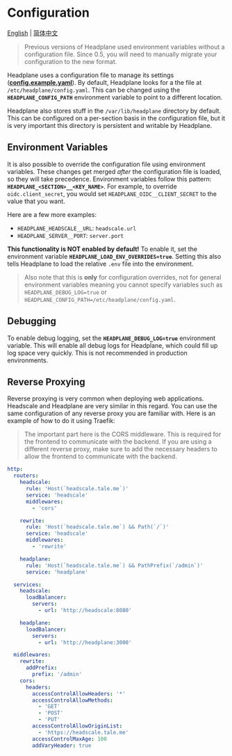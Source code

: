 # Configuration

[English](Configuration.md) | [简体中文](Configuration.zh-CN.md)
> Previous versions of Headplane used environment variables without a configuration file.
> Since 0.5, you will need to manually migrate your configuration to the new format.

Headplane uses a configuration file to manage its settings
([**config.example.yaml**](../config.example.yaml)). By default, Headplane looks
for a the file at `/etc/headplane/config.yaml`. This can be changed using the
**`HEADPLANE_CONFIG_PATH`** environment variable to point to a different location.

Headplane also stores stuff in the `/var/lib/headplane` directory by default.
This can be configured on a per-section basis in the configuration file, but
it is very important this directory is persistent and writable by Headplane.

## Environment Variables
It is also possible to override the configuration file using environment variables.
These changes get merged *after* the configuration file is loaded, so they will take precedence.
Environment variables follow this pattern: **`HEADPLANE_<SECTION>__<KEY_NAME>`**.
For example, to override `oidc.client_secret`, you would set `HEADPLANE_OIDC__CLIENT_SECRET`
to the value that you want.

Here are a few more examples:

- `HEADPLANE_HEADSCALE__URL`: `headscale.url`
- `HEADPLANE_SERVER__PORT`: `server.port`

**This functionality is NOT enabled by default!**
To enable it, set the environment variable **`HEADPLANE_LOAD_ENV_OVERRIDES=true`**.
Setting this also tells Headplane to load the relative `.env` file into the environment.
> Also note that this is **only** for configuration overrides, not for general
> environment variables meaning you cannot specify variables such as
> `HEADPLANE_DEBUG_LOG=true` or `HEADPLANE_CONFIG_PATH=/etc/headplane/config.yaml`.

## Debugging
To enable debug logging, set the **`HEADPLANE_DEBUG_LOG=true`** environment variable.
This will enable all debug logs for Headplane, which could fill up log space very quickly.
This is not recommended in production environments.

## Reverse Proxying
Reverse proxying is very common when deploying web applications. Headscale and
Headplane are very similar in this regard. You can use the same configuration
of any reverse proxy you are familiar with. Here is an example of how to do it
using Traefik:

> The important part here is the CORS middleware. This is required for the
> frontend to communicate with the backend. If you are using a different reverse
> proxy, make sure to add the necessary headers to allow the frontend to communicate
> with the backend.

```yaml
http:
  routers:
    headscale:
      rule: 'Host(`headscale.tale.me`)'
      service: 'headscale'
      middlewares:
        - 'cors'

    rewrite:
      rule: 'Host(`headscale.tale.me`) && Path(`/`)'
      service: 'headscale'
      middlewares:
        - 'rewrite'

    headplane:
      rule: 'Host(`headscale.tale.me`) && PathPrefix(`/admin`)'
      service: 'headplane'

  services:
    headscale:
      loadBalancer:
        servers:
          - url: 'http://headscale:8080'

    headplane:
      loadBalancer:
        servers:
          - url: 'http://headplane:3000'

  middlewares:
    rewrite:
      addPrefix:
        prefix: '/admin'
    cors:
      headers:
        accessControlAllowHeaders: '*'
        accessControlAllowMethods:
          - 'GET'
          - 'POST'
          - 'PUT'
        accessControlAllowOriginList:
          - 'https://headscale.tale.me'
        accessControlMaxAge: 100
        addVaryHeader: true
